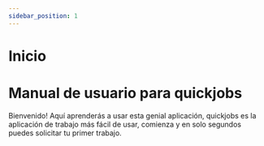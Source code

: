 ```yaml
---
sidebar_position: 1
---
```


# Inicio

# Manual de usuario para quickjobs

Bienvenido! Aquí aprenderás a usar esta genial aplicación, quickjobs es la aplicación de trabajo más fácil de usar, comienza y en solo segundos puedes solicitar tu primer trabajo.
